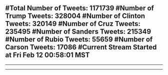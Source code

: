 #Total Number of Tweets: 1171739 
#Number of Trump Tweets: 328004
#Number of Clinton Tweets: 320149
#Number of Cruz Tweets: 235495
#Number of Sanders Tweets: 215349
#Number of Rubio Tweets: 55659
#Number of Carson Tweets: 17086
#Current Stream Started at Fri Feb 12 00:58:01 MST
---
---
---
